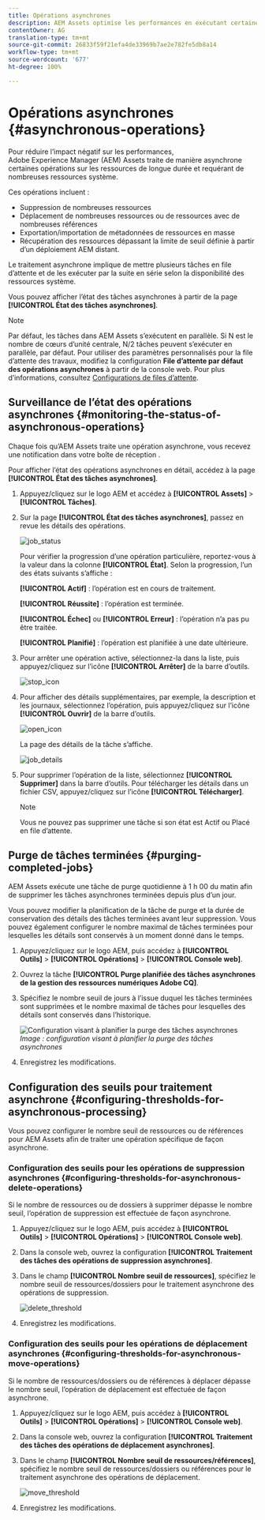 ```yaml
---
title: Opérations asynchrones
description: AEM Assets optimise les performances en exécutant certaines tâches consommatrices de ressources de manière asynchrone.
contentOwner: AG
translation-type: tm+mt
source-git-commit: 26833f59f21efa4de33969b7ae2e782fe5db8a14
workflow-type: tm+mt
source-wordcount: '677'
ht-degree: 100%

---
```



# Opérations asynchrones {#asynchronous-operations}

Pour réduire l’impact négatif sur les performances, Adobe Experience Manager (AEM) Assets traite de manière asynchrone certaines opérations sur les ressources de longue durée et requérant de nombreuses ressources système.

Ces opérations incluent :

* Suppression de nombreuses ressources
* Déplacement de nombreuses ressources ou de ressources avec de nombreuses références
* Exportation/importation de métadonnées de ressources en masse
* Récupération des ressources dépassant la limite de seuil définie à partir d’un déploiement AEM distant.

Le traitement asynchrone implique de mettre plusieurs tâches en file d’attente et de les exécuter par la suite en série selon la disponibilité des ressources système.

Vous pouvez afficher l’état des tâches asynchrones à partir de la page **[!UICONTROL État des tâches asynchrones]**.

>[!NOTE]
>
>Par défaut, les tâches dans AEM Assets s’exécutent en parallèle. Si N est le nombre de cœurs d’unité centrale, N/2 tâches peuvent s’exécuter en parallèle, par défaut. Pour utiliser des paramètres personnalisés pour la file d’attente des travaux, modifiez la configuration **File d’attente par défaut des opérations asynchrones** à partir de la console web. Pour plus d’informations, consultez [Configurations de files d’attente](https://sling.apache.org/documentation/bundles/apache-sling-eventing-and-job-handling.html#queue-configurations).

## Surveillance de l’état des opérations asynchrones {#monitoring-the-status-of-asynchronous-operations}

Chaque fois qu’AEM Assets traite une opération asynchrone, vous recevez une notification dans votre boîte de réception <!-- and through email -->.

Pour afficher l’état des opérations asynchrones en détail, accédez à la page **[!UICONTROL État des tâches asynchrones]**.

1. Appuyez/cliquez sur le logo AEM et accédez à **[!UICONTROL Assets]** > **[!UICONTROL Tâches]**.
1. Sur la page **[!UICONTROL État des tâches asynchrones]**, passez en revue les détails des opérations.

   ![job_status](assets/job_status.png)

   Pour vérifier la progression d’une opération particulière, reportez-vous à la valeur dans la colonne **[!UICONTROL État]**. Selon la progression, l’un des états suivants s’affiche :

   **[!UICONTROL Actif]** : l’opération est en cours de traitement.

   **[!UICONTROL Réussite]** : l’opération est terminée.

   **[!UICONTROL Échec]** ou **[!UICONTROL Erreur]** : l’opération n’a pas pu être traitée.

   **[!UICONTROL Planifié]** : l’opération est planifiée à une date ultérieure.

1. Pour arrêter une opération active, sélectionnez-la dans la liste, puis appuyez/cliquez sur l’icône **[!UICONTROL Arrêter]** de la barre d’outils.

   ![stop_icon](assets/stop_icon.png)

1. Pour afficher des détails supplémentaires, par exemple, la description et les journaux, sélectionnez l’opération, puis appuyez/cliquez sur l’icône **[!UICONTROL Ouvrir]** de la barre d’outils.

   ![open_icon](assets/open_icon.png)

   La page des détails de la tâche s’affiche.

   ![job_details](assets/job_details.png)

1. Pour supprimer l’opération de la liste, sélectionnez **[!UICONTROL Supprimer]** dans la barre d’outils. Pour télécharger les détails dans un fichier CSV, appuyez/cliquez sur l’icône **[!UICONTROL Télécharger]**.

   >[!NOTE]
   >
   >Vous ne pouvez pas supprimer une tâche si son état est Actif ou Placé en file d’attente.

## Purge de tâches terminées  {#purging-completed-jobs}

AEM Assets exécute une tâche de purge quotidienne à 1 h 00 du matin afin de supprimer les tâches asynchrones terminées depuis plus d’un jour.

Vous pouvez modifier la planification de la tâche de purge et la durée de conservation des détails des tâches terminées avant leur suppression. Vous pouvez également configurer le nombre maximal de tâches terminées pour lesquelles les détails sont conservés à un moment donné dans le temps.

1. Appuyez/cliquez sur le logo AEM, puis accédez à **[!UICONTROL Outils]** > **[!UICONTROL Opérations]** > **[!UICONTROL Console web]**.
1. Ouvrez la tâche **[!UICONTROL Purge planifiée des tâches asynchrones de la gestion des ressources numériques Adobe CQ]**.
1. Spécifiez le nombre seuil de jours à l’issue duquel les tâches terminées sont supprimées et le nombre maximal de tâches pour lesquelles des détails sont conservés dans l’historique.

   ![Configuration visant à planifier la purge des tâches asynchrones](assets/configmgr_purge_asyncjobs.png)
   *Image : configuration visant à planifier la purge des tâches asynchrones*

1. Enregistrez les modifications.

## Configuration des seuils pour traitement asynchrone  {#configuring-thresholds-for-asynchronous-processing}

Vous pouvez configurer le nombre seuil de ressources ou de références pour AEM Assets afin de traiter une opération spécifique de façon asynchrone.

### Configuration des seuils pour les opérations de suppression asynchrones {#configuring-thresholds-for-asynchronous-delete-operations}

Si le nombre de ressources ou de dossiers à supprimer dépasse le nombre seuil, l’opération de suppression est effectuée de façon asynchrone.

1. Appuyez/cliquez sur le logo AEM, puis accédez à **[!UICONTROL Outils]** > **[!UICONTROL Opérations]** > **[!UICONTROL Console web]**.
1. Dans la console web, ouvrez la configuration **[!UICONTROL Traitement des tâches des opérations de suppression asynchrones]**.
1. Dans le champ **[!UICONTROL Nombre seuil de ressources]**, spécifiez le nombre seuil de ressources/dossiers pour le traitement asynchrone des opérations de suppression.

   ![delete_threshold](assets/delete_threshold.png)

1. Enregistrez les modifications.

### Configuration des seuils pour les opérations de déplacement asynchrones  {#configuring-thresholds-for-asynchronous-move-operations}

Si le nombre de ressources/dossiers ou de références à déplacer dépasse le nombre seuil, l’opération de déplacement est effectuée de façon asynchrone.

1. Appuyez/cliquez sur le logo AEM, puis accédez à **[!UICONTROL Outils]** > **[!UICONTROL Opérations]** > **[!UICONTROL Console web]**.
1. Dans la console web, ouvrez la configuration **[!UICONTROL Traitement des tâches des opérations de déplacement asynchrones]**.
1. Dans le champ **[!UICONTROL Nombre seuil de ressources/références]**, spécifiez le nombre seuil de ressources/dossiers ou références pour le traitement asynchrone des opérations de déplacement.

   ![move_threshold](assets/move_threshold.png)

1. Enregistrez les modifications.
